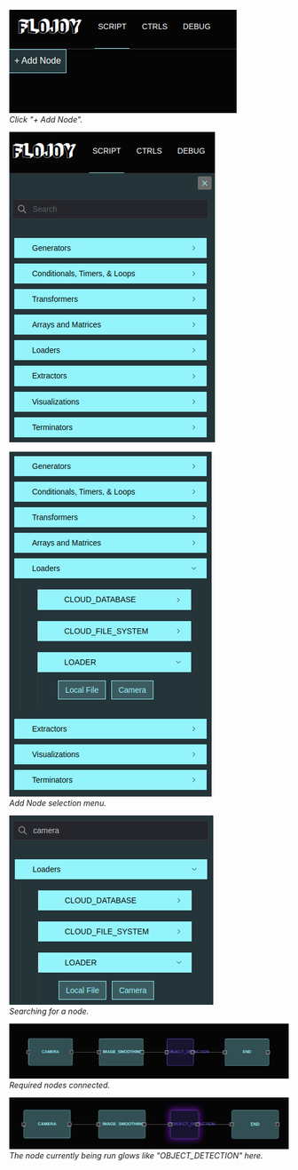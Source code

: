

![image](/img/camera/CAMERA_add_node.png)<br />*Click "+ Add Node".*

![image](/img/camera/CAMERA_add_node2.png)<br />


![image](/img/camera/CAMERA_add_node3.png)<br />*Add Node selection menu.*

![image](/img/camera/CAMERA_search.png)<br />*Searching for a node.*

![image](/img/camera/CAMERA_nodes.png)<br />*Required nodes connected.*



![image](/img/camera/CAMERA_run.png)<br />*The node currently being run glows like "OBJECT_DETECTION" here.*
